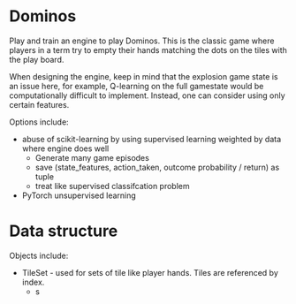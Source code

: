 # Dominos

Play and train an engine to play Dominos. This is the classic game where players in a term try to empty their hands matching the dots on the tiles with the play board. 

When designing the engine, keep in mind that the explosion game state is an issue here, for example, Q-learning on the full gamestate would be computationally difficult to implement. Instead, one can consider using only certain features. 

Options include:
* abuse of scikit-learning by using supervised learning weighted by data where engine does well 
    * Generate many game episodes 
    * save (state_features, action_taken, outcome probability / return) as tuple
    * treat like supervised classifcation problem 
* PyTorch unsupervised learning 



# Data structure
Objects include: 
* TileSet - used for sets of tile like player hands. Tiles are referenced by index. 
    * s 


